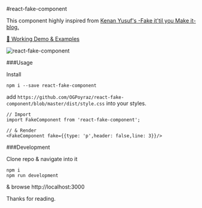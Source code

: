 #react-fake-component

This component highly inspired from [Kenan Yusuf's -Fake it'til you Make it- blog.](https://kyusuf.com/post/fake-it-til-you-make-it-css)

[🦄 Working Demo & Examples](http://ogpoyraz.com/react-fake-component)

![react-fake-component](http://ogpoyraz.com/react-fake-component/react-fake-component-demo.gif)


###Usage

Install

```
npm i --save react-fake-component 
```

add ```https://github.com/OGPoyraz/react-fake-component/blob/master/dist/style.css``` into your styles.

```
// Import
import FakeComponent from 'react-fake-component';

// & Render
<FakeComponent fake={{type: 'p',header: false,line: 3}}/>
```

###Development

Clone repo & navigate into it

```
npm i
npm run development
```

& browse http://localhost:3000

Thanks for reading.
